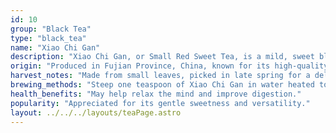 ```yaml
---
id: 10
group: "Black Tea"
type: "black_tea"
name: "Xiao Chi Gan"
description: "Xiao Chi Gan, or Small Red Sweet Tea, is a mild, sweet black tea with a smooth, subtle flavor."
origin: "Produced in Fujian Province, China, known for its high-quality teas."
harvest_notes: "Made from small leaves, picked in late spring for a delicate profile."
brewing_methods: "Steep one teaspoon of Xiao Chi Gan in water heated to 90°C-95°C (194°F-203°F) for 3-4 minutes."
health_benefits: "May help relax the mind and improve digestion."
popularity: "Appreciated for its gentle sweetness and versatility."
layout: ../../../layouts/teaPage.astro
---
```

